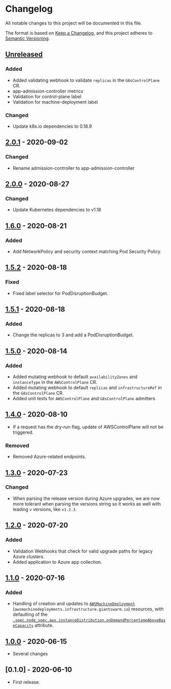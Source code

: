 # Changelog

All notable changes to this project will be documented in this file.

The format is based on [Keep a Changelog](https://keepachangelog.com/en/1.0.0/),
and this project adheres to [Semantic Versioning](https://semver.org/spec/v2.0.0.html).

## [Unreleased]

### Added

- Added validating webhook to validate `replicas` in the `G8sControlPlane` CR.
- app-admission-controller metrics
- Validation for control-plane label
- Validation for machine-deployment label

### Changed

- Update k8s.io dependencies to 0.18.9

## [2.0.1] - 2020-09-02

### Changed

- Rename admission-controller to app-admission-controller

## [2.0.0] - 2020-08-27

### Changed

- Update Kubernetes dependencies to v1.18

## [1.6.0] - 2020-08-21

### Added

- Add NetworkPolicy and security context matching Pod Security Policy.

## [1.5.2] - 2020-08-18

### Fixed

- Fixed label selector for PodDisruptionBudget.

## [1.5.1] - 2020-08-18

### Added

- Change the replicas to 3 and add a PodDisruptionBudget.

## [1.5.0] - 2020-08-14

### Added
- Added mutating webhook to default `availabilityZones` and `instanceType` in the `AWSControlPlane` CR.
- Added mutating webhook to default `replicas` and `infrastructureRef` in the `G8sControlPlane` CR.
- Added unit tests for `AWSControlPlane` and `G8sControlPlane` admitters

## [1.4.0] - 2020-08-10

- If a request has the dry-run flag, update of AWSControlPlane will not be triggered.

### Removed

- Removed Azure-related endpoints.

## [1.3.0] - 2020-07-23

### Changed

- When parsing the release version during Azure upgrades, we are now more tolerant when parsing the versions string so it works as well with leading `v` versions, like `v1.2.3`.

## [1.2.0] - 2020-07-20

### Added

- Validation Webhooks that check for valid upgrade paths for legacy Azure clusters.
- Added application to Azure app collection.

## [1.1.0] - 2020-07-16

### Added

- Handling of creation and updates to [`AWSMachineDeployment`](https://docs.giantswarm.io/reference/cp-k8s-api/awsmachinedeployments.infrastructure.giantswarm.io) (`awsmachinedeployments.infrastructure.giantswarm.io`) resources, with defaulting of the [`.spec.node_spec.aws.instanceDistribution.onDemandPercentageAboveBaseCapacity`](https://docs.giantswarm.io/reference/cp-k8s-api/awsmachinedeployments.infrastructure.giantswarm.io/#v1alpha2-.spec.provider.instanceDistribution.onDemandPercentageAboveBaseCapacity) attribute.

## [1.0.0] - 2020-06-15

- Several changes

## [0.1.0] - 2020-06-10

- First release.

[Unreleased]: https://github.com/giantswarm/app-admission-controller/compare/v2.0.1...HEAD
[2.0.1]: https://github.com/giantswarm/app-admission-controller/compare/v2.0.0...v2.0.1
[2.0.0]: https://github.com/giantswarm/app-admission-controller/compare/v1.6.0...v2.0.0
[1.6.0]: https://github.com/giantswarm/app-admission-controller/compare/v1.5.2...v1.6.0
[1.5.2]: https://github.com/giantswarm/app-admission-controller/compare/v1.5.1...v1.5.2
[1.5.1]: https://github.com/giantswarm/app-admission-controller/compare/v1.5.0...v1.5.1
[1.5.0]: https://github.com/giantswarm/app-admission-controller/compare/v1.4.0...v1.5.0
[1.4.0]: https://github.com/giantswarm/app-admission-controller/compare/v1.3.0...v1.4.0
[1.3.0]: https://github.com/giantswarm/app-admission-controller/compare/v1.2.0...v1.3.0
[1.2.0]: https://github.com/giantswarm/app-admission-controller/compare/v1.1.0...v1.2.0
[1.1.0]: https://github.com/giantswarm/app-admission-controller/compare/v1.0.0...v1.1.0
[1.0.0]: https://github.com/giantswarm/app-admission-controller/compare/v1.0.0...v0.0.1
[0.0.1]: https://github.com/giantswarm/app-admission-controller/releases/tag/v0.0.1
